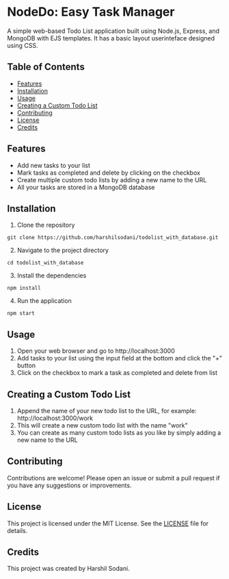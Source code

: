 # NodeDo: Easy Task Manager

A simple web-based Todo List application built using Node.js, Express, and MongoDB with EJS templates. It has a basic layout userinteface designed using CSS. 


## Table of Contents

- [Features](#features)
- [Installation](#installation)
- [Usage](#usage)
- [Creating a Custom Todo List](#creating-a-custom-todo-list)
- [Contributing](#contributing)
- [License](#license)
- [Credits](#credits)

## Features

- Add new tasks to your list
- Mark tasks as completed and delete by clicking on the checkbox
- Create multiple custom todo lists by adding a new name to the URL
- All your tasks are stored in a MongoDB database

## Installation

1. Clone the repository

```
git clone https://github.com/harshilsodani/todolist_with_database.git
```


2. Navigate to the project directory

```
cd todolist_with_database
```


3. Install the dependencies

```
npm install
```


4. Run the application

```
npm start
```


## Usage

1. Open your web browser and go to http://localhost:3000
2. Add tasks to your list using the input field at the bottom and click the "+" button
3. Click on the checkbox to mark a task as completed and delete from list

## Creating a Custom Todo List

1. Append the name of your new todo list to the URL, for example: http://localhost:3000/work
2. This will create a new custom todo list with the name "work"
3. You can create as many custom todo lists as you like by simply adding a new name to the URL


## Contributing

Contributions are welcome! Please open an issue or submit a pull request if you have any suggestions or improvements.

## License

This project is licensed under the MIT License. See the [LICENSE](LICENSE) file for details.

## Credits

This project was created by Harshil Sodani.


